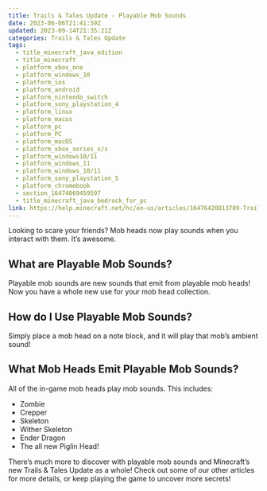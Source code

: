 ```yaml
---
title: Trails & Tales Update - Playable Mob Sounds
date: 2023-06-06T21:41:59Z
updated: 2023-09-14T21:35:21Z
categories: Trails & Tales Update
tags:
  - title_minecraft_java_edition
  - title_minecraft
  - platform_xbox_one
  - platform_windows_10
  - platform_ios
  - platform_android
  - platform_nintendo_switch
  - platform_sony_playstation_4
  - platform_linux
  - platform_macos
  - platform_pc
  - platform_PC
  - platform_macOS
  - platform_xbox_series_x/s
  - platform_windows10/11
  - platform_windows_11
  - platform_windows_10/11
  - platform_sony_playstation_5
  - platform_chromebook
  - section_16474069459597
  - title_minecraft_java_bedrock_for_pc
link: https://help.minecraft.net/hc/en-us/articles/16476420813709-Trails-Tales-Update-Playable-Mob-Sounds
---
```


Looking to scare your friends? Mob heads now play sounds when you interact with them. It’s awesome.

## What are Playable Mob Sounds?

Playable mob sounds are new sounds that emit from playable mob heads! Now you have a whole new use for your mob head collection.

## How do I Use Playable Mob Sounds?

Simply place a mob head on a note block, and it will play that mob’s ambient sound!

## What Mob Heads Emit Playable Mob Sounds?

All of the in-game mob heads play mob sounds. This includes:

- Zombie
- Crepper
- Skeleton
- Wither Skeleton
- Ender Dragon
- The all new Piglin Head!

There’s much more to discover with playable mob sounds and Minecraft’s new Trails & Tales Update as a whole! Check out some of our other articles for more details, or keep playing the game to uncover more secrets!
